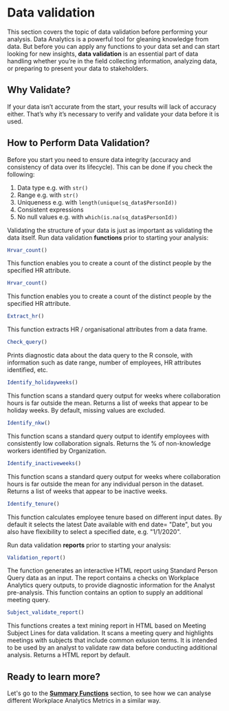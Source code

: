 # Data validation
This section covers the topic of data validation before performing your analysis. Data Analytics is a powerful tool for gleaning knowledge from data. But before you can apply any functions to your data set and can start looking for new insights, **data validation** is an essential part of data handling whether you’re in the field collecting information, analyzing data, or preparing to present your data to stakeholders.

## Why Validate?

If your data isn’t accurate from the start, your results will lack of accuracy either. That’s why it’s necessary to verify and validate your data before it is used.

## How to Perform Data Validation?
Before you start you need to ensure data integrity (accuracy and consistency of data over its lifecycle). This can be done if you check the following:

1. Data type e.g. with `str()`
2. Range e.g. with `str()`
3. Uniqueness e.g. with `length(unique(sq_data$PersonId))`
4. Consistent expressions
5. No null values e.g. with `which(is.na(sq_data$PersonId))`

Validating the structure of your data is just as important as validating the data itself. Run data validation **functions** prior to starting your analysis:

```R
Hrvar_count()
```
This function enables you to create a count of the distinct people by the specified HR attribute.  
```R
Hrvar_count()
```
This function enables you to create a count of the distinct people by the specified HR attribute.
```R
Extract_hr()
```
This function extracts HR / organisational attributes from a data frame.
```R
Check_query()
```
Prints diagnostic data about the data query to the R console, with information such as
date range, number of employees, HR attributes identified, etc.
```R
Identify_holidayweeks()
```
This function scans a standard query output for weeks where collaboration hours is far
outside the mean. Returns a list of weeks that appear to be holiday weeks. By default, missing values are excluded.
```R
Identify_nkw()
```
This function scans a standard query output to identify employees with consistently low
collaboration signals. Returns the % of non-knowledge workers identified by Organization.
```R
Identify_inactiveweeks()
```
This function scans a standard query output for weeks where collaboration hours is far
outside the mean for any individual person in the dataset. Returns a list of weeks that
appear to be inactive weeks.
```R
Identify_tenure()
```
This function calculates employee tenure based on different input dates. By default it selects the latest Date available with end date= "Date", but you also have flexibility to select a specified date, e.g. "1/1/2020".


Run data validation **reports** prior to starting your analysis:
```R
Validation_report()
```
The function generates an interactive HTML report using Standard Person Query data as an input. The report contains a checks on Workplace Analytics query outputs, to provide diagnostic information for the Analyst pre-analysis. This function contains an option to supply an additional meeting query.
```R
Subject_validate_report()
```
This functions creates a text mining report in HTML based on Meeting Subject Lines for
data validation. It scans a meeting query and highlights meetings with subjects that include
common exlusion terms. It is intended to be used by an analyst to validate raw data before
conducting additional analysis. Returns a HTML report by default.


## Ready to learn more?

Let's go to the [**Summary Functions**](analyst_guide_summary.html) section, to see how we can analyse different Workplace Analytics Metrics in a similar way.
